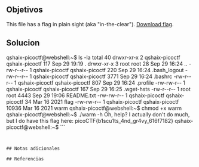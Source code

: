 ## Objetivos
This file has a flag in plain sight (aka "in-the-clear"). [Download flag](https://mercury.picoctf.net/static/a5683698ac318b47bd060cb786859f23/flag).
## Solucion
qshaix-picoctf@webshell:~$ ls -la
total 40
drwxr-xr-x 2 qshaix-picoctf qshaix-picoctf   117 Sep 29 19:19 .
drwxr-xr-x 3 root           root              28 Sep 29 16:24 ..
-rw-r--r-- 1 qshaix-picoctf qshaix-picoctf   220 Sep 29 16:24 .bash_logout
-rw-r--r-- 1 qshaix-picoctf qshaix-picoctf  3771 Sep 29 16:24 .bashrc
-rw-r--r-- 1 qshaix-picoctf qshaix-picoctf   807 Sep 29 16:24 .profile
-rw-rw-r-- 1 qshaix-picoctf qshaix-picoctf   167 Sep 29 16:25 .wget-hsts
-rw-r--r-- 1 root           root            4443 Sep 29 19:06 README.txt
-rw-rw-r-- 1 qshaix-picoctf qshaix-picoctf    34 Mar 16  2021 flag
-rw-rw-r-- 1 qshaix-picoctf qshaix-picoctf 10936 Mar 16  2021 warm
qshaix-picoctf@webshell:~$ chmod +x warm
qshaix-picoctf@webshell:~$ ./warm -h
Oh, help? I actually don't do much, but I do have this flag here: picoCTF{b1scu1ts_4nd_gr4vy_616f7182}
qshaix-picoctf@webshell:~$ ```
```


## Notas adicionales

## Referencias
